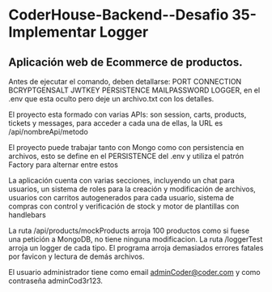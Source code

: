 <h1>CoderHouse-Backend--Desafio 35-Implementar Logger</h1>
<h2>Aplicación web de Ecommerce de productos.</h2>


Antes de ejecutar el comando, deben detallarse: PORT CONNECTION BCRYPTGENSALT JWTKEY PERSISTENCE MAILPASSWORD LOGGER, en el .env que esta oculto pero deje un archivo.txt con los detalles.

El proyecto esta formado con varias APIs: son session, carts, products, tickets y messages, para acceder a cada una de ellas, la URL es /api/nombreApi/metodo

El proyecto puede trabajar tanto con Mongo como con persistencia en archivos, esto se define en el PERSISTENCE del .env y utiliza el patrón Factory para alternar entre estos

La aplicación cuenta con varias secciones, incluyendo un chat para usuarios, un sistema de roles para la creación y modificación de archivos, usuarios con carritos autogenerados para cada usuario, sistema de compras con control y verificación de stock y motor de plantillas con handlebars

La ruta /api/products/mockProducts arroja 100 productos como si fuese una petición a MongoDB, no tiene ninguna modificacion.
La ruta /loggerTest arroja un logger de cada tipo.
El programa arroja demasiados errores fatales por favicon y lectura de demás archivos.

El usuario administrador tiene como email adminCoder@coder.com y como contraseña adminCod3r123.
